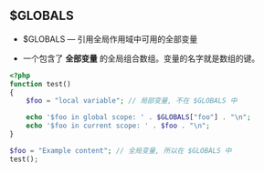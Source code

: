 ## $GLOBALS
* $GLOBALS — 引用全局作用域中可用的全部变量

* 一个包含了 __全部变量__ 的全局组合数组。变量的名字就是数组的键。
```php
<?php
function test()
{
    $foo = "local variable"; // 局部变量, 不在 $GLOBALS 中

    echo '$foo in global scope: ' . $GLOBALS["foo"] . "\n";
    echo '$foo in current scope: ' . $foo . "\n";
}

$foo = "Example content"; // 全局变量, 所以在 $GLOBALS 中
test();
```
